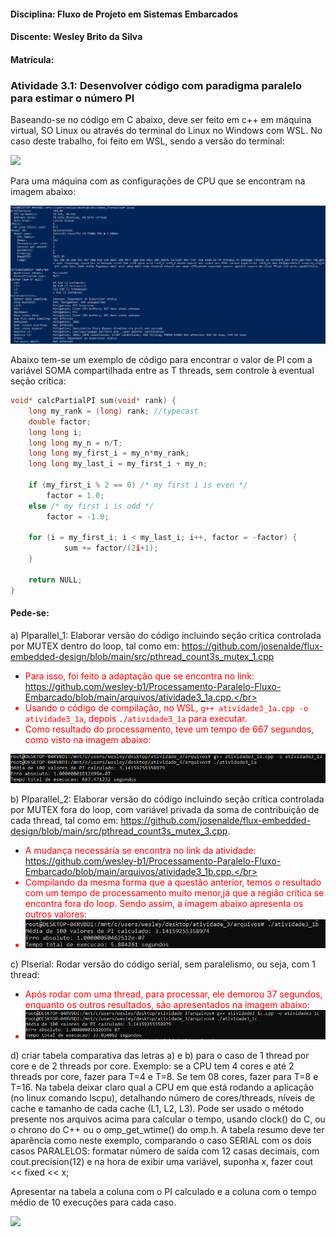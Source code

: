 #### Disciplina: Fluxo de Projeto em Sistemas Embarcados
#### Discente: Wesley Brito da Silva
#### Matrícula: 

### Atividade 3.1: Desenvolver código com paradigma paralelo para estimar o número PI

Baseando-se no código em C abaixo, deve ser feito em c++ em máquina virtual, SO Linux ou através do terminal do Linux no Windows com WSL. No caso deste trabalho, foi feito em WSL, sendo a versão do terminal:

<img src=arquivos/fotos/versão_linux_terminal.png>

Para uma máquina com as configurações de CPU que se encontram na imagem abaixo:

<img src=arquivos/fotos/especificacoes_windows_terminal.png>

Abaixo tem-se um exemplo de código para encontrar o valor de PI com a variável SOMA compartilhada entre as T threads, sem controle à eventual seção crítica:

```C
void* calcPartialPI sum(void* rank) {
    long my_rank = (long) rank; //typecast
    double factor;
    long long i;
    long long my_n = n/T;
    long long my_first_i = my_n*my_rank;
    long long my_last_i = my_first_i + my_n;

    if (my_first_i % 2 == 0) /* my first i is even */
        factor = 1.0;
    else /* my first i is odd */
        factor = -1.0;

    for (i = my_first_i; i < my_last_i; i++, factor = -factor) {
            sum += factor/(2i+1);
    }

    return NULL;
} 
```
#### Pede-se:
 a) PIparallel_1: Elaborar versão do código incluindo seção crítica controlada por MUTEX dentro do loop, tal como em: https://github.com/josenalde/flux-embedded-design/blob/main/src/pthread_count3s_mutex_1.cpp

 - <font color="red"> Para isso, foi feito a adaptação que se encontra no link: https://github.com/wesley-b1/Processamento-Paralelo-Fluxo-Embarcado/blob/main/arquivos/atividade3_1a.cpp.</br> 
 - Usando o código de compilação, no WSL, `g++ atividade3_1a.cpp -o atividade3_1a`, depois `./atividade3_1a` para executar. </br> 
 - Como resultado do processamento, teve um tempo de 667 segundos, como visto na imagem abaixo:
  <img src=arquivos/fotos/tempo_processamento_3_1a.png>
  </font>

b) PIparallel_2: Elaborar versão do código incluindo seção crítica controlada por MUTEX fora do loop, com variável privada da soma de contribuição de cada thread, tal como em: https://github.com/josenalde/flux-embedded-design/blob/main/src/pthread_count3s_mutex_3.cpp.
- <font color="red"> A mudança necessária se encontra no link da atividade: https://github.com/wesley-b1/Processamento-Paralelo-Fluxo-Embarcado/blob/main/arquivos/atividade3_1b.cpp.</br>
- Compilando da mesma forma que a questão anterior, temos o resultado com um tempo de processamento muito menor,já que a região crítica se encontra fora do loop. Sendo assim, a imagem abaixo apresenta os outros valores:
- <img src=arquivos/fotos/tempo_processamento_3_1b.png>
</font>


c) PIserial: Rodar versão do código serial, sem paralelismo, ou seja, com 1 thread:
- <font color="red"> Após rodar com uma thread, para processar, ele demorou 37 segundos, enquanto os outros resultados, são apresentados na imagem abaixo:
- <img src=arquivos/fotos/tempo_processamento_3_1c.png>
</font>


d) criar tabela comparativa das letras a) e b) para o caso de 1 thread por core e de 2 threads por core. Exemplo: se a CPU tem 4 cores e até 2 threads por core, fazer para T=4 e T=8. Se tem 08 cores, fazer para T=8 e T=16. Na tabela deixar claro qual a CPU em que está rodando a aplicação (no linux comando lscpu), detalhando número de cores/threads, níveis de cache e tamanho de cada cache (L1, L2, L3). Pode ser usado o método presente nos arquivos acima para calcular o tempo, usando clock() do C, ou o chrono do C++ ou o omp_get_wtime() do omp.h. A tabela resumo deve ter aparência como neste exemplo, comparando o caso SERIAL com os dois casos PARALELOS: formatar número de saída com 12 casas decimais, com cout.precision(12) e na hora de exibir uma variável, suponha x, fazer cout << fixed << x;

Apresentar na tabela a coluna com o PI calculado e a coluna com o tempo médio de 10 execuções para cada caso.

<img src=atividade2.png></img>
